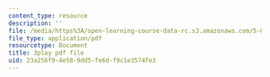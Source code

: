 ```yaml
---
content_type: resource
description: ''
file: /media/https%3A/open-learning-course-data-rc.s3.amazonaws.com/5-07sc-biological-chemistry-i-fall-2013/23a256f94e589dd5fe6df9c1e3574fe3_XmS9DYHQHi0.pdf
file_type: application/pdf
resourcetype: Document
title: 3play pdf file
uid: 23a256f9-4e58-9dd5-fe6d-f9c1e3574fe3
---
```

